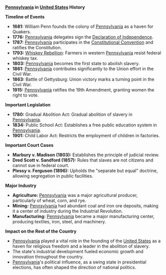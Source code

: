 **[Pennsylvania](./../Pennsylvania/) in [United States](./../United-States/) History**

**Timeline of Events**

* **1681:** William Penn founds the colony of [Pennsylvania](./../Pennsylvania/) as a haven for Quakers.
* **1776:** [Pennsylvania](./../Pennsylvania/) delegates sign the [Declaration of Independence](./../Declaration-of-Independence/).
* **1787:** [Pennsylvania](./../Pennsylvania/) participates in the [Constitutional Convention](./../Constitutional-Convention/) and ratifies the Constitution.
* **1793:** [Whiskey Rebellion](./../Whiskey-Rebellion/): Farmers in western [Pennsylvania](./../Pennsylvania/) resist federal whiskey tax.
* **1803:** [Pennsylvania](./../Pennsylvania/) becomes the first state to abolish slavery.
* **1861:** [Pennsylvania](./../Pennsylvania/) contributes significantly to the Union effort in the Civil War.
* **1863:** Battle of Gettysburg: Union victory marks a turning point in the Civil War.
* **1915:** [Pennsylvania](./../Pennsylvania/) ratifies the 19th Amendment, granting women the right to vote.

**Important Legislation**

* **1780:** Gradual Abolition Act: Gradual abolition of slavery in [Pennsylvania](./../Pennsylvania/).
* **1834:** Public School Act: Establishes a free public education system in [Pennsylvania](./../Pennsylvania/).
* **1901:** Child Labor Act: Restricts the employment of children in factories.

**Important Court Cases**

* **Marbury v. Madison (1803):** Establishes the principle of judicial review.
* **Dred Scott v. Sandford (1857):** Rules that slaves are not citizens and cannot sue in federal court.
* **Plessy v. Ferguson (1896):** Upholds the "separate but equal" doctrine, allowing segregation in public facilities.

**Major Industry**

* **Agriculture:** [Pennsylvania](./../Pennsylvania/) was a major agricultural producer, particularly of wheat, corn, and rye.
* **Mining:** [Pennsylvania](./../Pennsylvania/) had abundant coal and iron ore deposits, making it a center of industry during the Industrial Revolution.
* **Manufacturing:** [Pennsylvania](./../Pennsylvania/) became a major manufacturing center, producing textiles, iron, steel, and machinery.

**Impact on the Rest of the Country**

* [Pennsylvania](./../Pennsylvania/) played a vital role in the founding of the [United States](./../United-States/) as a haven for religious freedom and a leader in the abolition of slavery.
* The state's industrial development fueled economic growth and innovation throughout the country.
* [Pennsylvania](./../Pennsylvania/)'s political influence, as a swing state in presidential elections, has often shaped the direction of national politics.